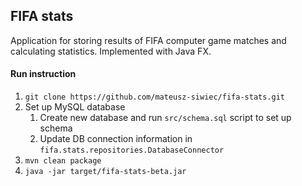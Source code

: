 ## FIFA stats
Application for storing results of FIFA computer game matches and calculating statistics. Implemented with Java FX.

#### Run instruction
1. `git clone https://github.com/mateusz-siwiec/fifa-stats.git`
2. Set up MySQL database
    1. Create new database and run `src/schema.sql` script to set up schema
    2. Update DB connection information in `fifa.stats.repositories.DatabaseConnector`
3. `mvn clean package`
4. `java -jar target/fifa-stats-beta.jar`
